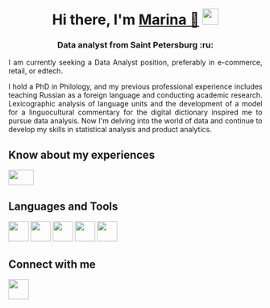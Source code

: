 
<h1 align="center">Hi there, I'm <a href="https://daniilshat.ru/" target="_blank">Marina 👋</a> 
<img src="https://github.com/blackcater/blackcater/raw/main/images/Hi.gif" height="32"/></h1>
<h3 align="center">Data analyst from Saint Petersburg :ru: </h3>




<div align="justify"> 
I am currently seeking a Data Analyst position, preferably in e-commerce, retail, or edtech.


I hold a PhD in Philology, and my previous professional experience includes teaching Russian as a foreign language and conducting academic research. Lexicographic analysis of language units and the development of a model for a linguocultural commentary for the digital dictionary inspired me to pursue data analysis. 
Now I'm delving into the world of data and continue to develop my skills in statistical analysis and product analytics.


## Know about my experiences <a href="https://spb.hh.ru/resume/000fc104ff0c6d716e0039ed1f7769396e7750">
<img src="https://bangbangeducation.ru/point/content/images/2023/12/logotip-hh-ru.jpg" height="30" width="50"/> </a>



 



## Languages and Tools 
<div>
  <img src="https://cdn.jsdelivr.net/gh/devicons/devicon@latest/icons/python/python-original-wordmark.svg"  width="40" height="40"/> 
  <img src="https://cdn.jsdelivr.net/gh/devicons/devicon@latest/icons/azuresqldatabase/azuresqldatabase-original.svg" width="40" height="40"/>
  <img src="https://cdn.jsdelivr.net/gh/devicons/devicon@latest/icons/postgresql/postgresql-original-wordmark.svg" width="40" height="40"/>
  <img src="https://img.icons8.com/color/48/000000/tableau-software--v.png" height="40" width="40" />                              
  <img src="https://cdn.jsdelivr.net/gh/devicons/devicon@latest/icons/github/github-original-wordmark.svg" width="40" height="40"/>          
</div>

## Connect with me
  <a href="https://t.me/marina_grsmva"> 
  <img src="https://img.icons8.com/color/48/000000/telegram-app--v1.png" height="40" width="40" />
  </a>

  
            












